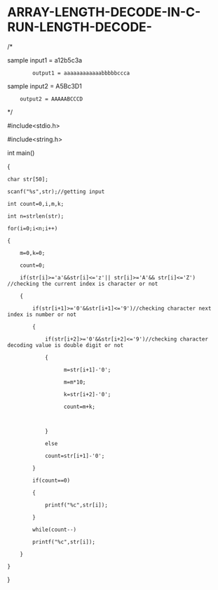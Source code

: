 # ARRAY-LENGTH-DECODE-IN-C-RUN-LENGTH-DECODE-
/*

sample input1 = a12b5c3a

            output1 = aaaaaaaaaaaabbbbbccca

sample input2 = A5Bc3D1

        output2 = AAAAABCCCD

*/

 #include<stdio.h> 

#include<string.h>

int main()

{

    char str[50];

    scanf("%s",str);//getting input

    int count=0,i,m,k;

    int n=strlen(str);

    for(i=0;i<n;i++)

    {

        m=0,k=0;

        count=0;

        if(str[i]>='a'&&str[i]<='z'|| str[i]>='A'&& str[i]<='Z')    //checking the current index is character or not

        {

            if(str[i+1]>='0'&&str[i+1]<='9')//checking character next index is number or not

            {

                if(str[i+2]>='0'&&str[i+2]<='9')//checking character decoding value is double digit or not

                {

                      m=str[i+1]-'0';

                      m=m*10;

                      k=str[i+2]-'0';

                      count=m+k;

                     

                }

                else

                count=str[i+1]-'0';

            }

            if(count==0)

            {

                printf("%c",str[i]);

            }

            while(count--)

            printf("%c",str[i]);

        }

    }

}
